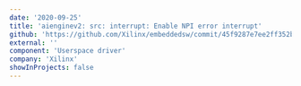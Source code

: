 ```yaml
---
date: '2020-09-25'
title: 'aienginev2: src: interrupt: Enable NPI error interrupt'
github: 'https://github.com/Xilinx/embeddedsw/commit/45f9287e7ee2ff352be47a0bc29bd87f6b69129f'
external: ''
component: 'Userspace driver'
company: 'Xilinx'
showInProjects: false
---
```

